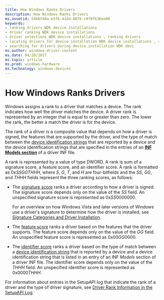 ```yaml
---
title: How Windows Ranks Drivers
description: How Windows Ranks Drivers
ms.assetid: 54b6f40a-e5f6-41dd-8876-c9f0fb36ee00
keywords:
- ranking drivers WDK device installations
- driver ranking WDK device installations
- driver selections WDK device installations , ranking drivers
- locating drivers for device installation WDK device installations , ranking drivers
- searching for drivers during device installation WDK devi
ms.author: windows-driver-content
ms.date: 04/20/2017
ms.topic: article
ms.prod: windows-hardware
ms.technology: windows-devices
---
```


# How Windows Ranks Drivers


Windows assigns a rank to a driver that matches a device. The rank indicates how well the driver matches the device. A driver rank is represented by an integer that is equal to or greater than zero. The lower the rank, the better a match the driver is for the device.

The rank of a driver is a composite value that depends on how a driver is signed, the features that are supported by the driver, and the type of match between the [device identification strings](device-identification-strings.md) that are reported by a device and the device identification strings that are specified in the entries of an [**INF Models section**](inf-models-section.md) of a driver INF file.

A rank is represented by a value of type DWORD. A rank is sum of a signature score, a feature score, and an identifier score. A rank is formatted as 0x*SSGGTHHH*, where *S*, *G*, *T*, and *H* are four-bitfields and the *SS*, *GG*, and *THHH* fields represent the three ranking scores, as follows:

-   The [signature score](signature-score--windows-vista-and-later-.md) ranks a driver according to how a driver is signed. The signature score depends only on the value of the *SS* field. An unspecified signature score is represented as 0x*SS*0000000.

    For an overview on how Windows Vista and later versions of Windows use a driver's signature to determine how the driver is installed, see [Signature Categories and Driver Installation](signature-categories-and-driver-installation.md).

-   The [feature score](feature-score--windows-vista-and-later-.md) ranks a driver based on the features that the driver supports. The feature score depends only on the value of the *GG* field. An unspecified feature score is represented as 0x00*GG*0000.

-   The [identifier score](identifier-score--windows-vista-and-later-.md) ranks a driver based on the type of match between a [device identification string](device-identification-strings.md) that is reported by a device and a device identification string that is listed in an entry of an INF *Models* section of a driver INF file. The identifier score depends only on the value of the *THHH* field. An unspecified identifier score is represented as 0x0000*THHH*.

For information about entries in the SetupAPI log that indicate the rank of a driver and the type of driver signature, see [Driver Rank Information in the SetupAPI Log](driver-rank-information-in-the-setupapi-log.md).

 

 





